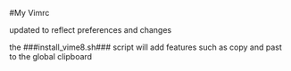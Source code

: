 #My Vimrc

updated to reflect preferences and changes

the ###install_vime8.sh### script will add features such as copy and past to the global clipboard
